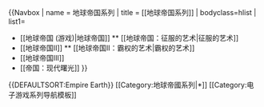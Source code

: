 {{Navbox
| name = 地球帝国系列
| title = [[地球帝国系列]]
| bodyclass=hlist
| list1=
* [[地球帝国 (游戏)|地球帝国]]
** [[地球帝国：征服的艺术|征服的艺术]]
* [[地球帝国II]]
** [[地球帝国II：霸权的艺术|霸权的艺术]]
* [[地球帝国III]]
* [[帝国：现代曙光]]
}}<noinclude>

{{DEFAULTSORT:Empire Earth}}
[[Category:地球帝國系列|*]]
[[Category:电子游戏系列导航模板]]

</noinclude>